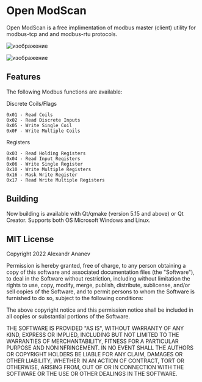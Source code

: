 # Open ModScan
Open ModScan is a free implimentation of modbus master (client) utility for modbus-tcp and and modbus-rtu protocols.

![изображение](https://user-images.githubusercontent.com/13627951/211140780-cf5f1b7d-6709-429e-b4e7-0d85806f1955.png)

![изображение](https://user-images.githubusercontent.com/13627951/211140886-32905d1c-559f-4a6b-aaaf-9396962c3a28.png)

## Features

The following Modbus functions are available:

Discrete Coils/Flags

    0x01 - Read Coils
    0x02 - Read Discrete Inputs
    0x05 - Write Single Coil
    0x0F - Write Multiple Coils

Registers

    0x03 - Read Holding Registers
    0x04 - Read Input Registers
    0x06 - Write Single Register
    0x10 - Write Multiple Registers
    0x16 - Mask Write Register
    0x17 - Read Write Multiple Registers

## Building
  Now building is available with Qt/qmake (version 5.15 and above) or Qt Creator. Supports both OS Microsoft Windows and Linux.
  
## MIT License
Copyright 2022 Alexandr Ananev

Permission is hereby granted, free of charge, to any person obtaining a copy of this software and associated documentation files (the "Software"), to deal in the Software without restriction, including without limitation the rights to use, copy, modify, merge, publish, distribute, sublicense, and/or sell copies of the Software, and to permit persons to whom the Software is furnished to do so, subject to the following conditions:

The above copyright notice and this permission notice shall be included in all copies or substantial portions of the Software.

THE SOFTWARE IS PROVIDED "AS IS", WITHOUT WARRANTY OF ANY KIND, EXPRESS OR IMPLIED, INCLUDING BUT NOT LIMITED TO THE WARRANTIES OF MERCHANTABILITY, FITNESS FOR A PARTICULAR PURPOSE AND NONINFRINGEMENT. IN NO EVENT SHALL THE AUTHORS OR COPYRIGHT HOLDERS BE LIABLE FOR ANY CLAIM, DAMAGES OR OTHER LIABILITY, WHETHER IN AN ACTION OF CONTRACT, TORT OR OTHERWISE, ARISING FROM, OUT OF OR IN CONNECTION WITH THE SOFTWARE OR THE USE OR OTHER DEALINGS IN THE SOFTWARE.

